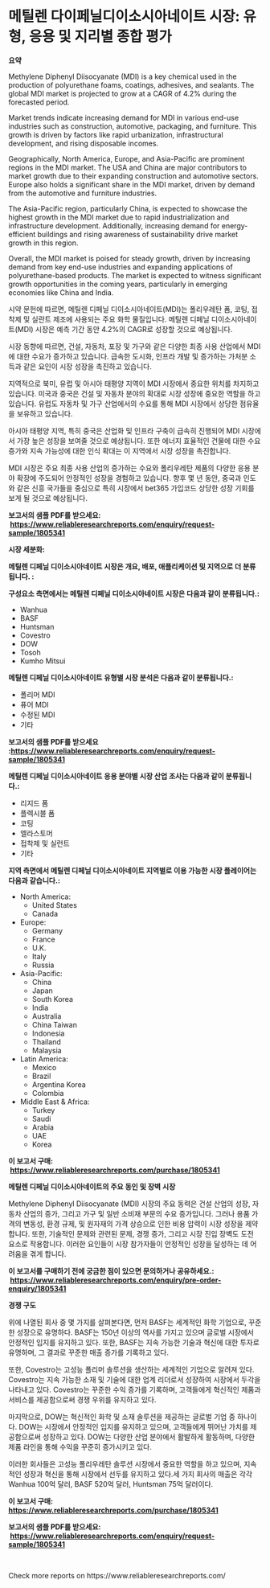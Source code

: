 <p><h1>메틸렌 다이페닐디이소시아네이트 시장: 유형, 응용 및 지리별 종합 평가</h1></p><p><strong>요약</strong></p>
<p><p>Methylene Diphenyl Diisocyanate (MDI) is a key chemical used in the production of polyurethane foams, coatings, adhesives, and sealants. The global MDI market is projected to grow at a CAGR of 4.2% during the forecasted period.</p><p>Market trends indicate increasing demand for MDI in various end-use industries such as construction, automotive, packaging, and furniture. This growth is driven by factors like rapid urbanization, infrastructural development, and rising disposable incomes.</p><p>Geographically, North America, Europe, and Asia-Pacific are prominent regions in the MDI market. The USA and China are major contributors to market growth due to their expanding construction and automotive sectors. Europe also holds a significant share in the MDI market, driven by demand from the automotive and furniture industries.</p><p>The Asia-Pacific region, particularly China, is expected to showcase the highest growth in the MDI market due to rapid industrialization and infrastructure development. Additionally, increasing demand for energy-efficient buildings and rising awareness of sustainability drive market growth in this region.</p><p>Overall, the MDI market is poised for steady growth, driven by increasing demand from key end-use industries and expanding applications of polyurethane-based products. The market is expected to witness significant growth opportunities in the coming years, particularly in emerging economies like China and India.</p><p>시약 문헌에 따르면, 메틸렌 디페닐 디이소시아네이트(MDI)는 폴리우레탄 폼, 코팅, 접착제 및 실란트 제조에 사용되는 주요 화학 물질입니다. 메틸렌 디페닐 디이소시아네이트(MDI) 시장은 예측 기간 동안 4.2%의 CAGR로 성장할 것으로 예상됩니다.</p><p>시장 동향에 따르면, 건설, 자동차, 포장 및 가구와 같은 다양한 최종 사용 산업에서 MDI에 대한 수요가 증가하고 있습니다. 급속한 도시화, 인프라 개발 및 증가하는 가처분 소득과 같은 요인이 시장 성장을 촉진하고 있습니다.</p><p>지역적으로 북미, 유럽 및 아시아 태평양 지역이 MDI 시장에서 중요한 위치를 차지하고 있습니다. 미국과 중국은 건설 및 자동차 분야의 확대로 시장 성장에 중요한 역할을 하고 있습니다. 유럽도 자동차 및 가구 산업에서의 수요를 통해 MDI 시장에서 상당한 점유율을 보유하고 있습니다.</p><p>아시아 태평양 지역, 특히 중국은 산업화 및 인프라 구축이 급속히 진행되어 MDI 시장에서 가장 높은 성장을 보여줄 것으로 예상됩니다. 또한 에너지 효율적인 건물에 대한 수요 증가와 지속 가능성에 대한 인식 확대는 이 지역에서 시장 성장을 촉진합니다.</p><p>MDI 시장은 주요 최종 사용 산업의 증가하는 수요와 폴리우레탄 제품의 다양한 응용 분야 확장에 주도되어 안정적인 성장을 경험하고 있습니다. 향후 몇 년 동안, 중국과 인도와 같은 신흥 국가들을 중심으로 특히 시장에서 bet365 가입코드 상당한 성장 기회를 보게 될 것으로 예상됩니다.</p></p>
<p><strong>보고서의 샘플 PDF를 받으세요: &nbsp;<a href="https://www.reliableresearchreports.com/enquiry/request-sample/1805341">https://www.reliableresearchreports.com/enquiry/request-sample/1805341</a></strong></p>
<p><strong>시장 세분화:</strong></p>
<p><strong> 메틸렌 디페닐 디이소시아네이트 시장은 개요, 배포, 애플리케이션 및 지역으로 더 분류됩니다. :</strong></p>
<p><strong>구성요소 측면에서는 메틸렌 디페닐 디이소시아네이트 시장은 다음과 같이 분류됩니다.:</strong></p>
<p><ul><li>Wanhua</li><li>BASF</li><li>Huntsman</li><li>Covestro</li><li>DOW</li><li>Tosoh</li><li>Kumho Mitsui</li></ul></p>
<p><strong> 메틸렌 디페닐 디이소시아네이트 유형별 시장 분석은 다음과 같이 분류됩니다.:</strong></p>
<p><ul><li>폴리머 MDI</li><li>퓨어 MDI</li><li>수정된 MDI</li><li>기타</li></ul></p>
<p><strong>보고서의 샘플 PDF를 받으세요 :<a href="https://www.reliableresearchreports.com/enquiry/request-sample/1805341">https://www.reliableresearchreports.com/enquiry/request-sample/1805341</a></strong></p>
<p><strong> 메틸렌 디페닐 디이소시아네이트 응용 분야별 시장 산업 조사는 다음과 같이 분류됩니다.:</strong></p>
<p><ul><li>리지드 폼</li><li>플렉시블 폼</li><li>코팅</li><li>엘라스토머</li><li>접착제 및 실런트</li><li>기타</li></ul></p>
<p><strong>지역 측면에서 메틸렌 디페닐 디이소시아네이트 지역별로 이용 가능한 시장 플레이어는 다음과 같습니다.:</strong></p>
<p><ul>
    <li>
        North America:
        <ul>
            <li>United States</li>
            <li>Canada</li>
        </ul>
    </li>
    <li>
        Europe:
        <ul>
            <li>Germany</li>
            <li>France</li>
            <li>U.K.</li>
            <li>Italy</li>
            <li>Russia</li>
        </ul>
    </li>
    <li>
        Asia-Pacific:
        <ul>
            <li>China</li>
            <li>Japan</li>
            <li>South Korea</li>
            <li>India</li>
            <li>Australia</li>
            <li>China Taiwan</li>
            <li>Indonesia</li>
            <li>Thailand</li>
            <li>Malaysia</li>
        </ul>
    </li>
    <li>
        Latin America:
        <ul>
            <li>Mexico</li>
            <li>Brazil</li>
            <li>Argentina Korea</li>
            <li>Colombia</li>
        </ul>
    </li>
    <li>
        Middle East & Africa:
        <ul>
            <li>Turkey</li>
            <li>Saudi</li>
            <li>Arabia</li>
            <li>UAE</li>
            <li>Korea</li>
        </ul>
    </li>
    </ul></p>
<p><strong>이 보고서 구매: &nbsp;<a href="https://www.reliableresearchreports.com/purchase/1805341">https://www.reliableresearchreports.com/purchase/1805341</a></strong></p>
<p><strong>메틸렌 디페닐 디이소시아네이트의 주요 동인 및 장벽 시장</strong></p>
<p><p>Methylene Diphenyl Diisocyanate (MDI) 시장의 주요 동력은 건설 산업의 성장, 자동차 산업의 증가, 그리고 가구 및 일반 소비재 부문의 수요 증가입니다. 그러나 용품 가격의 변동성, 환경 규제, 및 원자재의 가격 상승으로 인한 비용 압력이 시장 성장을 제약합니다. 또한, 기술적인 문제와 관련된 문제, 경쟁 증가, 그리고 시장 진입 장벽도 도전 요소로 작용합니다. 이러한 요인들이 시장 참가자들이 안정적인 성장을 달성하는 데 어려움을 겪게 합니다.</p></p>
<p><strong>이 보고서를 구매하기 전에 궁금한 점이 있으면 문의하거나 공유하세요.: &nbsp;<a href="https://www.reliableresearchreports.com/enquiry/pre-order-enquiry/1805341">https://www.reliableresearchreports.com/enquiry/pre-order-enquiry/1805341</a></strong></p>
<p><strong>경쟁 구도</strong></p>
<p><p>위에 나열된 회사 중 몇 가지를 살펴본다면, 먼저 BASF는 세계적인 화학 기업으로, 꾸준한 성장으로 유명하다. BASF는 150년 이상의 역사를 가지고 있으며 글로벌 시장에서 안정적인 입지를 유지하고 있다. 또한, BASF는 지속 가능한 기술과 혁신에 대한 투자로 유명하며, 그 결과로 꾸준한 매출 증가를 기록하고 있다.</p><p>또한, Covestro는 고성능 폴리머 솔루션을 생산하는 세계적인 기업으로 알려져 있다. Covestro는 지속 가능한 소재 및 기술에 대한 업계 리더로서 성장하여 시장에서 두각을 나타내고 있다. Covestro는 꾸준한 수익 증가를 기록하며, 고객들에게 혁신적인 제품과 서비스를 제공함으로써 경쟁 우위를 유지하고 있다.</p><p>마지막으로, DOW는 혁신적인 화학 및 소재 솔루션을 제공하는 글로벌 기업 중 하나이다. DOW는 시장에서 안정적인 입지를 유지하고 있으며, 고객들에게 뛰어난 가치를 제공함으로써 성장하고 있다. DOW는 다양한 산업 분야에서 활발하게 활동하며, 다양한 제품 라인을 통해 수익을 꾸준히 증가시키고 있다.</p><p>이러한 회사들은 고성능 폴리우레탄 솔루션 시장에서 중요한 역할을 하고 있으며, 지속적인 성장과 혁신을 통해 시장에서 선두를 유지하고 있다.세 가지 회사의 매출은 각각 Wanhua 100억 달러, BASF 520억 달러, Huntsman 75억 달러이다.</p></p>
<p><strong>이 보고서 구매: &nbsp; <a href="https://www.reliableresearchreports.com/purchase/1805341">https://www.reliableresearchreports.com/purchase/1805341</a></strong></p>
<p><strong>보고서의 샘플 PDF를 받으세요: &nbsp;<a href="https://www.reliableresearchreports.com/enquiry/request-sample/1805341">https://www.reliableresearchreports.com/enquiry/request-sample/1805341</a></strong><strong></strong></p>
<p>&nbsp;</p>
<p>Check more reports on https://www.reliableresearchreports.com/</p>
